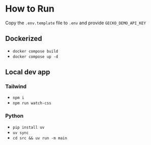 # How to Run

Copy the `.env.template` file to `.env` and provide `GECKO_DEMO_API_KEY`

## Dockerized

- `docker compose build`
- `docker compose up -d`

## Local dev app

### Tailwind

- `npm i`
- `npm run watch-css`

### Python

- `pip install uv`
- `uv sync`
- `cd src && uv run -m main`
